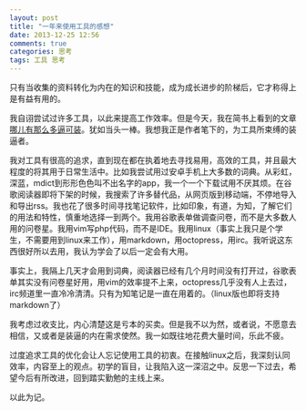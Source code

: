 ```yaml
---
layout: post
title: "一年来使用工具的感想"
date: 2013-12-25 12:56
comments: true
categories: 思考
tags: 工具 思考
---
```

 
 只有当收集的资料转化为内在的知识和技能，成为成长进步的阶梯后，它才称得上是有益有用的。

<!--more-->

我自诩尝试过许多工具，以此来提高工作效率。但是今天，我在简书上看到的文章[哪儿有那么多逼可装][1]。犹如当头一棒。我想我正是作者笔下的，为工具所束缚的装逼者。

 我对工具有很高的追求，直到现在都在执着地去寻找易用，高效的工具，并且最大程度的将其用于日常生活中。比如我尝试用过安卓手机上大多数的词典。从彩虹，深蓝，mdict到形形色色叫不出名字的app，我一个一个下载试用不厌其烦。在谷歌阅读器即将下架的时候，我搜索了许多替代品，从网页版到移动端，不停地导入和导出rss。我也花了很多时间寻找笔记软件，比如印象，有道，为知，了解它们的用法和特性，慎重地选择一到两个。我用谷歌表单做调查问卷，而不是大多数人用的问卷星。我用vim写php代码，而不是IDE。我用linux（事实上我只是个学生，不需要用到linux来工作），用markdown，用octopress，用irc。我听说这东西很好所以去用，我认为学会了以后一定会有大用。

事实上，我隔上几天才会用到词典，阅读器已经有几个月时间没有打开过，谷歌表单其实没有问卷星好用，用vim的效率提不上来，octopress几乎没有人上去过，irc频道里一直冷冷清清。只有为知笔记是一直在用着的。（linux版也即将支持markdown了）

我考虑过收支比，内心清楚这是亏本的买卖。但是我不以为然，或者说，不愿意去相信，又或者是装逼的内在需求使然。我一如既往地花费大量时间，乐此不疲。

过度追求工具的优化会让人忘记使用工具的初衷。在接触linux之后，我深刻认同效率，内容至上的观点。初学的盲目，让我陷入这一深沼之中。反思一下过去，希望今后有所改进，回到踏实勤勉的主线上来。

以此为记。



[1]: http://jianshu.io/p/d4b2XY
